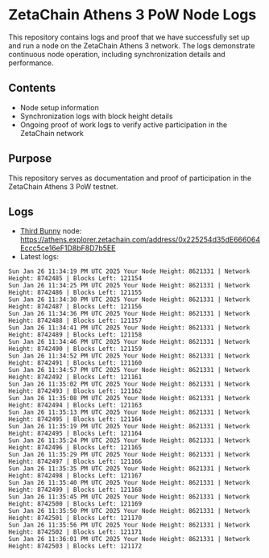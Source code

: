 # ZetaChain Athens 3 PoW Node Logs
This repository contains logs and proof that we have successfully set up and run a node on the ZetaChain Athens 3 network. The logs demonstrate continuous node operation, including synchronization details and performance.

## Contents
- Node setup information
- Synchronization logs with block height details
- Ongoing proof of work logs to verify active participation in the ZetaChain network

## Purpose
This repository serves as documentation and proof of participation in the ZetaChain Athens 3 PoW testnet.

## Logs

- [Third Bunny](https://thirdbunny.xyz/) node: https://athens.explorer.zetachain.com/address/0x225254d35dE666064Eccc5ce16eF1D8bF8D7b5EE
- Latest logs:
```
Sun Jan 26 11:34:19 PM UTC 2025 Your Node Height: 8621331 | Network Height: 8742485 | Blocks Left: 121154
Sun Jan 26 11:34:25 PM UTC 2025 Your Node Height: 8621331 | Network Height: 8742486 | Blocks Left: 121155
Sun Jan 26 11:34:30 PM UTC 2025 Your Node Height: 8621331 | Network Height: 8742487 | Blocks Left: 121156
Sun Jan 26 11:34:36 PM UTC 2025 Your Node Height: 8621331 | Network Height: 8742488 | Blocks Left: 121157
Sun Jan 26 11:34:41 PM UTC 2025 Your Node Height: 8621331 | Network Height: 8742489 | Blocks Left: 121158
Sun Jan 26 11:34:46 PM UTC 2025 Your Node Height: 8621331 | Network Height: 8742490 | Blocks Left: 121159
Sun Jan 26 11:34:52 PM UTC 2025 Your Node Height: 8621331 | Network Height: 8742491 | Blocks Left: 121160
Sun Jan 26 11:34:57 PM UTC 2025 Your Node Height: 8621331 | Network Height: 8742492 | Blocks Left: 121161
Sun Jan 26 11:35:02 PM UTC 2025 Your Node Height: 8621331 | Network Height: 8742493 | Blocks Left: 121162
Sun Jan 26 11:35:08 PM UTC 2025 Your Node Height: 8621331 | Network Height: 8742494 | Blocks Left: 121163
Sun Jan 26 11:35:13 PM UTC 2025 Your Node Height: 8621331 | Network Height: 8742495 | Blocks Left: 121164
Sun Jan 26 11:35:19 PM UTC 2025 Your Node Height: 8621331 | Network Height: 8742495 | Blocks Left: 121164
Sun Jan 26 11:35:24 PM UTC 2025 Your Node Height: 8621331 | Network Height: 8742496 | Blocks Left: 121165
Sun Jan 26 11:35:29 PM UTC 2025 Your Node Height: 8621331 | Network Height: 8742497 | Blocks Left: 121166
Sun Jan 26 11:35:35 PM UTC 2025 Your Node Height: 8621331 | Network Height: 8742498 | Blocks Left: 121167
Sun Jan 26 11:35:40 PM UTC 2025 Your Node Height: 8621331 | Network Height: 8742499 | Blocks Left: 121168
Sun Jan 26 11:35:45 PM UTC 2025 Your Node Height: 8621331 | Network Height: 8742500 | Blocks Left: 121169
Sun Jan 26 11:35:50 PM UTC 2025 Your Node Height: 8621331 | Network Height: 8742501 | Blocks Left: 121170
Sun Jan 26 11:35:56 PM UTC 2025 Your Node Height: 8621331 | Network Height: 8742502 | Blocks Left: 121171
Sun Jan 26 11:36:01 PM UTC 2025 Your Node Height: 8621331 | Network Height: 8742503 | Blocks Left: 121172
```
